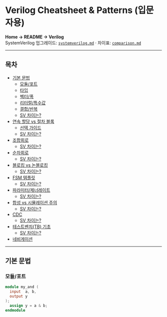 # Verilog Cheatsheet & Patterns (입문자용)

**Home → README → Verilog**  
SystemVerilog 업그레이드: [`systemverilog.md`](systemverilog.md) · 차이표: [`comparison.md`](comparison.md)

---

## 목차
- [기본 문법](#기본-문법)
  - [모듈/포트](#모듈포트)
  - [타입](#타입)
  - [벡터/폭](#벡터폭)
  - [리터럴/특수값](#리터럴특수값)
  - [결합/반복](#결합반복)
  - [SV 차이는?](#sv-차이는)
- [연속 할당 vs 절차 블록](#연속-할당-vs-절차-블록)
  - [선택 가이드](#선택-가이드)
  - [SV 차이는?](#sv-차이는-1)
- [조합회로](#조합회로)
  - [SV 차이는?](#sv-차이는-2)
- [순차회로](#순차회로)
  - [SV 차이는?](#sv-차이는-3)
- [블로킹 vs 논블로킹](#블로킹-vs-논블로킹)
  - [SV 차이는?](#sv-차이는-4)
- [FSM 템플릿](#fsm-템플릿)
  - [SV 차이는?](#sv-차이는-5)
- [파라미터/제너레이트](#파라미터제너레이트)
  - [SV 차이는?](#sv-차이는-6)
- [합성 vs 시뮬레이션 주의](#합성-vs-시뮬레이션-주의)
  - [SV 차이는?](#sv-차이는-7)
- [CDC](#cdc)
  - [SV 차이는?](#sv-차이는-8)
- [테스트벤치(TB) 기초](#테스트벤치tb-기초)
  - [SV 차이는?](#sv-차이는-9)
- [네비게이션](#네비게이션)

---

## 기본 문법

### 모듈/포트
```verilog
module my_and (
  input  a, b,
  output y
);
  assign y = a & b;
endmodule
